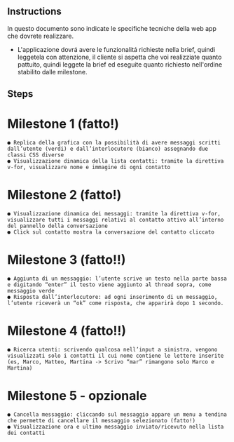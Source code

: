 ## Instructions

In questo documento sono indicate le specifiche tecniche della web app che dovrete realizzare.
- L'applicazione dovrá avere le funzionalitá richieste nella brief, quindi leggetela con attenzione, il cliente
si aspetta che voi realizziate quanto pattuito, quindi leggete la brief ed eseguite quanto richiesto nell'ordine stabilito dalle milestone.

## Steps
# Milestone 1 (fatto!)
    ● Replica della grafica con la possibilità di avere messaggi scritti dall’utente (verdi) e dall’interlocutore (bianco) assegnando due classi CSS diverse
    ● Visualizzazione dinamica della lista contatti: tramite la direttiva v-for, visualizzare nome e immagine di ogni contatto 

# Milestone 2 (fatto!)
    ● Visualizzazione dinamica dei messaggi: tramite la direttiva v-for, visualizzare tutti i messaggi relativi al contatto attivo all’interno del pannello della conversazione 
    ● Click sul contatto mostra la conversazione del contatto cliccato

# Milestone 3 (fatto!!)
    ● Aggiunta di un messaggio: l’utente scrive un testo nella parte bassa e digitando “enter” il testo viene aggiunto al thread sopra, come messaggio verde 
    ● Risposta dall’interlocutore: ad ogni inserimento di un messaggio, l’utente riceverà un “ok” come risposta, che apparirà dopo 1 secondo. 

# Milestone 4 (fatto!!)
    ● Ricerca utenti: scrivendo qualcosa nell’input a sinistra, vengono visualizzati solo i contatti il cui nome contiene le lettere inserite (es, Marco, Matteo, Martina -> Scrivo “mar” rimangono solo Marco e Martina) 

# Milestone 5 - opzionale
    ● Cancella messaggio: cliccando sul messaggio appare un menu a tendina che permette di cancellare il messaggio selezionato (fatto!)
    ● Visualizzazione ora e ultimo messaggio inviato/ricevuto nella lista dei contatti
